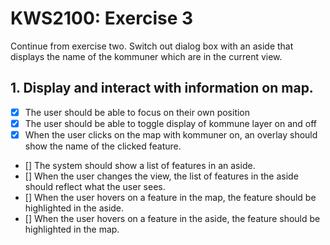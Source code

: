 # KWS2100: Exercise 3

Continue from exercise two. Switch out dialog box with an aside that displays the name of the kommuner
which are in the current view.

## 1. Display and interact with information on map.

- [x] The user should be able to focus on their own position
- [x] The user should be able to toggle display of kommune layer on and off
- [x] When the user clicks on the map with kommuner on, an overlay should show the name of the clicked feature.
- [] The system should show a list of features in an aside.
- [] When the user changes the view, the list of features in the aside should reflect what the user sees.
- [] When the user hovers on a feature in the map, the feature should be highlighted in the aside.
- [] When the user hovers on a feature in the aside, the feature should be highlighted in the map.
